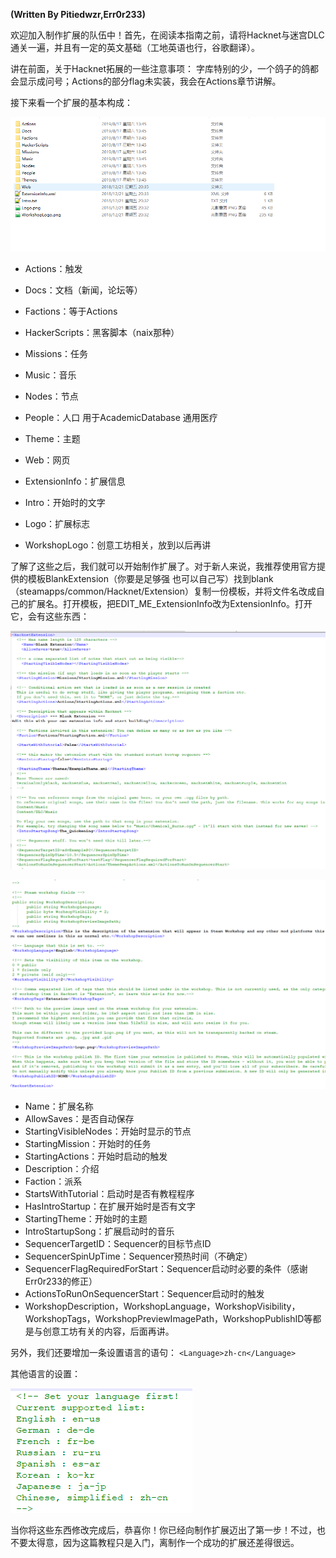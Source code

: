 **\(Written By Pitiedwzr,Err0r233\)**

欢迎加入制作扩展的队伍中！首先，在阅读本指南之前，请将Hacknet与迷宫DLC通关一遍，并且有一定的英文基础（工地英语也行，谷歌翻译）。

讲在前面，关于Hacknet拓展的一些注意事项： 字库特别的少，一个鸽子的鸽都会显示成问号；Actions的部分flag未实装，我会在Actions章节讲解。

接下来看一个扩展的基本构成：

![](/resources/pic-extension/image1.png)

* Actions：触发

* Docs：文档（新闻，论坛等）

* Factions：等于Actions

* HackerScripts：黑客脚本（naix那种）

* Missions：任务

* Music：音乐

* Nodes：节点

* People：人口 用于AcademicDatabase 通用医疗

* Theme：主题

* Web：网页

* ExtensionInfo：扩展信息

* Intro：开始时的文字

* Logo：扩展标志

* WorkshopLogo：创意工坊相关，放到以后再讲


了解了这些之后，我们就可以开始制作扩展了。对于新人来说，我推荐使用官方提供的模板BlankExtension（你要是足够强 也可以自己写）找到blank（steamapps\/common\/Hacknet\/Extension）复制一份模板，并将文件名改成自己的扩展名。打开模板，把EDIT\_ME\_ExtensionInfo改为ExtensionInfo。打开它，会有这些东西：

![](/resources/pic-extension/image2.png)

![](/resources/pic-extension/image3.png)

* Name：扩展名称
* AllowSaves：是否自动保存
* StartingVisibleNodes：开始时显示的节点
* StartingMission：开始时的任务
* StartingActions：开始时启动的触发
* Description：介绍
* Faction：派系
* StartsWithTutorial：启动时是否有教程程序
* HasIntroStartup：在扩展开始时是否有文字
* StartingTheme：开始时的主题
* IntroStartupSong：扩展启动时的音乐
* SequencerTargetID：Sequencer的目标节点ID
* SequencerSpinUpTime：Sequencer预热时间（不确定）
* SequencerFlagRequiredForStart：Sequencer启动时必要的条件（感谢Err0r233的修正）
* ActionsToRunOnSequencerStart：Sequencer启动时的触发
* WorkshopDescription，WorkshopLanguage，WorkshopVisibility，WorkshopTags，WorkshopPreviewImagePath，WorkshopPublishID等都是与创意工坊有关的内容，后面再讲。

另外，我们还要增加一条设置语言的语句：
`<Language>zh-cn</Language>`


其他语言的设置：

![](/resources/pic-extension/image4.png)

当你将这些东西修改完成后，恭喜你！你已经向制作扩展迈出了第一步！不过，也不要太得意，因为这篇教程只是入门，离制作一个成功的扩展还差得很远。

